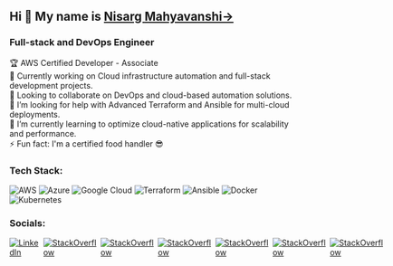 ## Hi 👋 My name is [Nisarg Mahyavanshi→](https://portfolio-ox3k.onrender.com/)
### Full-stack and DevOps Engineer
🏆 AWS Certified Developer - Associate <br>
🔭 Currently working on Cloud infrastructure automation and full-stack development projects.<br>
👯 Looking to collaborate on DevOps and cloud-based automation solutions.<br>
🤝 I’m looking for help with Advanced Terraform and Ansible for multi-cloud deployments.<br>
🌱 I’m currently learning to optimize cloud-native applications for scalability and performance. <br> 
⚡ Fun fact: I'm a certified food handler 😎

### Tech Stack:
![AWS](https://img.shields.io/badge/AWS-%23FF9900.svg?style=for-the-badge&logo=amazon-aws&logoColor=white) ![Azure](https://img.shields.io/badge/azure-%230072C6.svg?style=for-the-badge&logo=microsoftazure&logoColor=white) ![Google Cloud](https://img.shields.io/badge/GoogleCloud-%234285F4.svg?style=for-the-badge&logo=google-cloud&logoColor=white) ![Terraform](https://img.shields.io/badge/terraform-%235835CC.svg?style=for-the-badge&logo=terraform&logoColor=white) ![Ansible](https://img.shields.io/badge/ansible-%231A1918.svg?style=for-the-badge&logo=ansible&logoColor=white) ![Docker](https://img.shields.io/badge/docker-%230db7ed.svg?style=for-the-badge&logo=docker&logoColor=white) ![Kubernetes](https://img.shields.io/badge/kubernetes-%23326ce5.svg?style=for-the-badge&logo=kubernetes&logoColor=white)

### Socials:
<div style="display:flex; gap:4px;">
<a href="https://www.linkedin.com/in/nisargmahyavanshi/" style="">
<img src="https://img.shields.io/badge/LinkedIn-%230077B5.svg?logo=linkedin&logoColor=white" alt="LinkedIn"/>
</a>

<a href="https://stackoverflow.com/users/17994181/nisarg851">
<img src="https://img.shields.io/badge/-Stackoverflow-FE7A16?logo=stack-overflow&logoColor=white" alt="StackOverflow"/>
</a>

<a href="https://stackoverflow.com/users/17994181/nisarg851">
<img src="https://img.shields.io/badge/-GitHub-000000?logo=github&logoColor=white" alt="StackOverflow"/>
</a>

<a href="https://stackoverflow.com/users/17994181/nisarg851">
<img src="https://img.shields.io/badge/-AWS%20Developer%20Associate-1926B0?logo=googlecloud&logoColor=white" alt="StackOverflow"/>
</a>

<a href="https://x.com/KumarXRecord">
<img src="https://img.shields.io/badge/-000000?logo=X&logoColor=white" alt="StackOverflow"/>
</a>

<a href="https://portfolio-ox3k.onrender.com/contact-me/">
<img src="https://img.shields.io/badge/-Mail-FF0000?logo=gmail&logoColor=white" alt="StackOverflow"/>
</a>

<a href="https://portfolio-ox3k.onrender.com/contact-me/">
<img src="https://img.shields.io/badge/-LeetCode-000000?logo=leetcode&logoColor=#F89F1B" alt="StackOverflow"/>
</a>
</div>